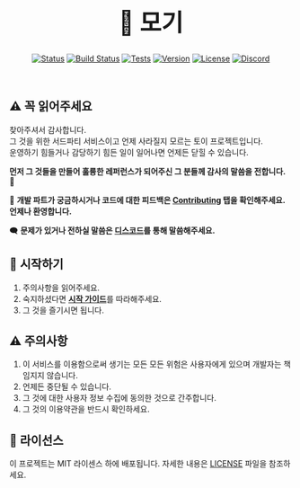 <div align="center">

<h1 style="font-size: 3em; text-decoration: none; border-bottom: none;">🦟 모기</h1>

[![Status](https://img.shields.io/badge/Status-Development-orange?style=flat-square)](https://github.com/revil/mogi)
[![Build Status](https://img.shields.io/badge/Build-Passing-brightgreen?style=flat-square)](https://github.com/revil/mogi)
[![Tests](https://img.shields.io/badge/Tests-Passing-brightgreen?style=flat-square)](https://github.com/revil/mogi)
[![Version](https://img.shields.io/badge/Version-1.0.0-blue?style=flat-square)](https://github.com/revil/mogi)
[![License](https://img.shields.io/badge/License-MIT-yellow?style=flat-square)](LICENSE)
[![Discord](https://img.shields.io/badge/Discord-7289DA?style=flat-square&logo=discord&logoColor=white)](https://discord.gg/YOUR_INVITE_CODE)

</div>
<br>

## ⚠️ 꼭 읽어주세요
찾아주셔서 감사합니다.
<br>
그 것을 위한 서드파티 서비스이고 언제 사라질지 모르는 토이 프로젝트입니다.
<br>
운영하기 힘들거나 감당하기 힘든 일이 일어나면 언제든 닫힐 수 있습니다.

**먼저 그 것들을 만들어 훌륭한 레퍼런스가 되어주신 그 분들께 감사의 말씀을 전합니다.** 🙏

📌 **개발 파트가 궁금하시거나 코드에 대한 피드백은 [Contributing](https://github.com/parkrevil/mogi?tab=contributing-ov-file) 탭을 확인해주세요. 언제나 환영합니다.**

🗨️ **문제가 있거나 전하실 말씀은 [디스코드]()를 통해 말씀해주세요.**

## 🚀 시작하기
1. 주의사항을 읽어주세요.
2. 숙지하셨다면 [**시작 가이드**](DISCLAIMER.md)를 따라해주세요.
3. 그 것을 즐기시면 됩니다.

## ⚠️ 주의사항
1. 이 서비스를 이용함으로써 생기는 모든 모든 위험은 사용자에게 있으며 개발자는 책임지지 않습니다.
2. 언제든 중단될 수 있습니다.
3. 그 것에 대한 사용자 정보 수집에 동의한 것으로 간주합니다.
4. 그 것의 이용약관을 반드시 확인하세요.

## 📝 라이선스

이 프로젝트는 MIT 라이센스 하에 배포됩니다. 자세한 내용은 [LICENSE](https://github.com/parkrevil/mogi?tab=MIT-1-ov-file) 파일을 참조하세요.
